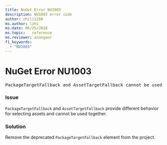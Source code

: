```yaml
---
title: NuGet Error NU1003
description: NU1003 error code
author: zhili1208
ms.author: lzhi
ms.date: 06/25/2018
ms.topic:   reference
ms.reviewer: anangaur
f1_keywords: 
  - "NU1003"
---
```


# NuGet Error NU1003

<pre>PackageTargetFallback and AssetTargetFallback cannot be used together. Remove PackageTargetFallback(deprecated) references from the project environment.</pre>

### Issue
`PackageTargetFallback` and `AssetTargetFallback` provide different behavior for selecting assets and cannot be used together.

### Solution
Remove the deprecated `PackageTargetFallback` element from the project.